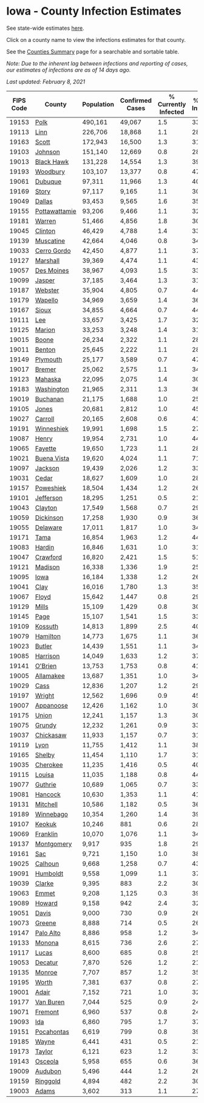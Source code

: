 # Iowa - County Infection Estimates

See state-wide estimates [here](/infections/us-ia).

Click on a county name to view the infections estimates for that county.

See the [Counties Summary](/infections/summary-counties) page for a searchable and sortable table.

*Note: Due to the inherent lag between infections and reporting of cases, our estimates of infections are as of 14 days ago.*

*Last updated: February 8, 2021*

|   FIPS Code |                         County |   Population |   Confirmed Cases |   % Currently Infected |   % Total Infected |
|-------------|--------------------------------|--------------|-------------------|------------------------|--------------------|
|       19153 |                   [Polk](polk) |      490,161 |            49,067 |                    1.5 |               33.8 |
|       19113 |                   [Linn](linn) |      226,706 |            18,868 |                    1.1 |               28.2 |
|       19163 |                 [Scott](scott) |      172,943 |            16,500 |                    1.3 |               31.1 |
|       19103 |             [Johnson](johnson) |      151,140 |            12,669 |                    0.8 |               28.7 |
|       19013 |       [Black Hawk](black-hawk) |      131,228 |            14,554 |                    1.3 |               39.9 |
|       19193 |           [Woodbury](woodbury) |      103,107 |            13,377 |                    0.8 |               47.9 |
|       19061 |             [Dubuque](dubuque) |       97,311 |            11,966 |                    1.3 |               40.2 |
|       19169 |                 [Story](story) |       97,117 |             9,165 |                    1.1 |               30.8 |
|       19049 |               [Dallas](dallas) |       93,453 |             9,565 |                    1.6 |               35.2 |
|       19155 | [Pottawattamie](pottawattamie) |       93,206 |             9,466 |                    1.1 |               32.9 |
|       19181 |               [Warren](warren) |       51,466 |             4,856 |                    1.8 |               30.2 |
|       19045 |             [Clinton](clinton) |       46,429 |             4,788 |                    1.4 |               33.5 |
|       19139 |         [Muscatine](muscatine) |       42,664 |             4,046 |                    0.8 |               34.5 |
|       19033 |     [Cerro Gordo](cerro-gordo) |       42,450 |             4,877 |                    1.1 |               37.3 |
|       19127 |           [Marshall](marshall) |       39,369 |             4,474 |                    1.1 |               43.4 |
|       19057 |       [Des Moines](des-moines) |       38,967 |             4,093 |                    1.5 |               33.9 |
|       19099 |               [Jasper](jasper) |       37,185 |             3,464 |                    1.3 |               31.6 |
|       19187 |             [Webster](webster) |       35,904 |             4,805 |                    0.7 |               44.7 |
|       19179 |             [Wapello](wapello) |       34,969 |             3,659 |                    1.4 |               36.2 |
|       19167 |                 [Sioux](sioux) |       34,855 |             4,664 |                    0.7 |               44.1 |
|       19111 |                     [Lee](lee) |       33,657 |             3,425 |                    1.7 |               32.4 |
|       19125 |               [Marion](marion) |       33,253 |             3,248 |                    1.4 |               31.2 |
|       19015 |                 [Boone](boone) |       26,234 |             2,322 |                    1.1 |               28.4 |
|       19011 |               [Benton](benton) |       25,645 |             2,222 |                    1.1 |               28.4 |
|       19149 |           [Plymouth](plymouth) |       25,177 |             3,589 |                    0.7 |               47.1 |
|       19017 |               [Bremer](bremer) |       25,062 |             2,575 |                    1.1 |               34.1 |
|       19123 |             [Mahaska](mahaska) |       22,095 |             2,075 |                    1.4 |               30.1 |
|       19183 |       [Washington](washington) |       21,965 |             2,311 |                    1.3 |               36.0 |
|       19019 |           [Buchanan](buchanan) |       21,175 |             1,688 |                    1.0 |               25.9 |
|       19105 |                 [Jones](jones) |       20,681 |             2,812 |                    1.0 |               45.3 |
|       19027 |             [Carroll](carroll) |       20,165 |             2,608 |                    0.6 |               41.8 |
|       19191 |       [Winneshiek](winneshiek) |       19,991 |             1,698 |                    1.5 |               27.0 |
|       19087 |                 [Henry](henry) |       19,954 |             2,731 |                    1.0 |               44.5 |
|       19065 |             [Fayette](fayette) |       19,650 |             1,723 |                    1.1 |               28.1 |
|       19021 |     [Buena Vista](buena-vista) |       19,620 |             4,024 |                    1.1 |               71.8 |
|       19097 |             [Jackson](jackson) |       19,439 |             2,026 |                    1.2 |               33.5 |
|       19031 |                 [Cedar](cedar) |       18,627 |             1,609 |                    1.0 |               28.3 |
|       19157 |         [Poweshiek](poweshiek) |       18,504 |             1,434 |                    1.2 |               26.1 |
|       19101 |         [Jefferson](jefferson) |       18,295 |             1,251 |                    0.5 |               21.9 |
|       19043 |             [Clayton](clayton) |       17,549 |             1,568 |                    0.7 |               29.1 |
|       19059 |         [Dickinson](dickinson) |       17,258 |             1,930 |                    0.9 |               36.3 |
|       19055 |           [Delaware](delaware) |       17,011 |             1,817 |                    1.0 |               34.4 |
|       19171 |                   [Tama](tama) |       16,854 |             1,963 |                    1.2 |               44.8 |
|       19083 |               [Hardin](hardin) |       16,846 |             1,631 |                    1.0 |               31.3 |
|       19047 |           [Crawford](crawford) |       16,820 |             2,421 |                    1.5 |               51.1 |
|       19121 |             [Madison](madison) |       16,338 |             1,336 |                    1.9 |               25.7 |
|       19095 |                   [Iowa](iowa) |       16,184 |             1,338 |                    1.2 |               26.8 |
|       19041 |                   [Clay](clay) |       16,016 |             1,780 |                    1.3 |               35.7 |
|       19067 |                 [Floyd](floyd) |       15,642 |             1,447 |                    0.8 |               29.9 |
|       19129 |                 [Mills](mills) |       15,109 |             1,429 |                    0.8 |               30.5 |
|       19145 |                   [Page](page) |       15,107 |             1,541 |                    1.5 |               33.2 |
|       19109 |             [Kossuth](kossuth) |       14,813 |             1,899 |                    2.5 |               40.2 |
|       19079 |           [Hamilton](hamilton) |       14,773 |             1,675 |                    1.1 |               36.9 |
|       19023 |               [Butler](butler) |       14,439 |             1,551 |                    1.1 |               34.7 |
|       19085 |           [Harrison](harrison) |       14,049 |             1,633 |                    1.2 |               37.1 |
|       19141 |             [O'Brien](o'brien) |       13,753 |             1,753 |                    0.8 |               41.2 |
|       19005 |         [Allamakee](allamakee) |       13,687 |             1,351 |                    1.0 |               34.2 |
|       19029 |                   [Cass](cass) |       12,836 |             1,207 |                    1.2 |               29.7 |
|       19197 |               [Wright](wright) |       12,562 |             1,696 |                    0.9 |               45.4 |
|       19007 |         [Appanoose](appanoose) |       12,426 |             1,162 |                    1.0 |               30.2 |
|       19175 |                 [Union](union) |       12,241 |             1,157 |                    1.3 |               30.4 |
|       19075 |               [Grundy](grundy) |       12,232 |             1,261 |                    0.9 |               33.4 |
|       19037 |         [Chickasaw](chickasaw) |       11,933 |             1,157 |                    0.7 |               31.4 |
|       19119 |                   [Lyon](lyon) |       11,755 |             1,412 |                    1.1 |               38.7 |
|       19165 |               [Shelby](shelby) |       11,454 |             1,110 |                    1.7 |               31.7 |
|       19035 |           [Cherokee](cherokee) |       11,235 |             1,416 |                    0.5 |               40.4 |
|       19115 |               [Louisa](louisa) |       11,035 |             1,188 |                    0.8 |               44.7 |
|       19077 |             [Guthrie](guthrie) |       10,689 |             1,065 |                    0.7 |               33.0 |
|       19081 |             [Hancock](hancock) |       10,630 |             1,353 |                    1.1 |               41.0 |
|       19131 |           [Mitchell](mitchell) |       10,586 |             1,182 |                    0.5 |               36.1 |
|       19189 |         [Winnebago](winnebago) |       10,354 |             1,260 |                    1.4 |               39.1 |
|       19107 |               [Keokuk](keokuk) |       10,246 |               881 |                    0.6 |               28.0 |
|       19069 |           [Franklin](franklin) |       10,070 |             1,076 |                    1.1 |               34.6 |
|       19137 |       [Montgomery](montgomery) |        9,917 |               935 |                    1.8 |               29.6 |
|       19161 |                     [Sac](sac) |        9,721 |             1,150 |                    1.0 |               38.3 |
|       19025 |             [Calhoun](calhoun) |        9,668 |             1,258 |                    0.7 |               43.0 |
|       19091 |           [Humboldt](humboldt) |        9,558 |             1,099 |                    1.1 |               37.8 |
|       19039 |               [Clarke](clarke) |        9,395 |               883 |                    2.2 |               30.1 |
|       19063 |                 [Emmet](emmet) |        9,208 |             1,125 |                    0.3 |               39.2 |
|       19089 |               [Howard](howard) |        9,158 |               942 |                    2.4 |               32.4 |
|       19051 |                 [Davis](davis) |        9,000 |               730 |                    0.9 |               26.2 |
|       19073 |               [Greene](greene) |        8,888 |               714 |                    0.5 |               26.3 |
|       19147 |         [Palo Alto](palo-alto) |        8,886 |               958 |                    1.2 |               34.3 |
|       19133 |               [Monona](monona) |        8,615 |               736 |                    2.6 |               27.3 |
|       19117 |                 [Lucas](lucas) |        8,600 |               685 |                    0.8 |               25.0 |
|       19053 |             [Decatur](decatur) |        7,870 |               526 |                    1.2 |               21.1 |
|       19135 |               [Monroe](monroe) |        7,707 |               857 |                    1.2 |               35.1 |
|       19195 |                 [Worth](worth) |        7,381 |               637 |                    0.8 |               27.3 |
|       19001 |                 [Adair](adair) |        7,152 |               721 |                    1.0 |               32.1 |
|       19177 |         [Van Buren](van-buren) |        7,044 |               525 |                    0.9 |               24.4 |
|       19071 |             [Fremont](fremont) |        6,960 |               537 |                    0.8 |               24.5 |
|       19093 |                     [Ida](ida) |        6,860 |               795 |                    1.7 |               37.0 |
|       19151 |       [Pocahontas](pocahontas) |        6,619 |               799 |                    0.8 |               39.4 |
|       19185 |                 [Wayne](wayne) |        6,441 |               431 |                    0.5 |               21.6 |
|       19173 |               [Taylor](taylor) |        6,121 |               623 |                    1.2 |               33.5 |
|       19143 |             [Osceola](osceola) |        5,958 |               655 |                    0.6 |               36.9 |
|       19009 |             [Audubon](audubon) |        5,496 |               444 |                    1.2 |               26.0 |
|       19159 |           [Ringgold](ringgold) |        4,894 |               482 |                    2.2 |               30.5 |
|       19003 |                 [Adams](adams) |        3,602 |               313 |                    1.1 |               27.4 |
